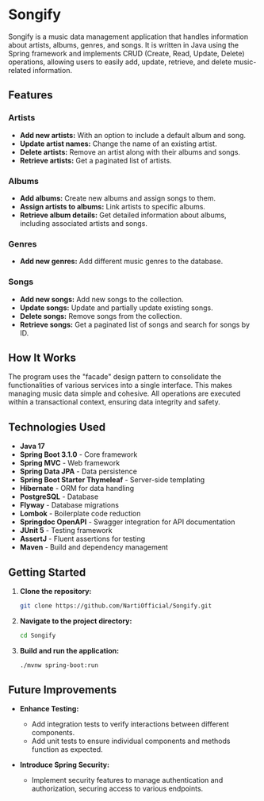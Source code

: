 # Songify

Songify is a music data management application that handles information about artists, albums, genres, and songs. It is written in Java using the Spring framework and implements CRUD (Create, Read, Update, Delete) operations, allowing users to easily add, update, retrieve, and delete music-related information.

## Features

### Artists
- **Add new artists:** With an option to include a default album and song.
- **Update artist names:** Change the name of an existing artist.
- **Delete artists:** Remove an artist along with their albums and songs.
- **Retrieve artists:** Get a paginated list of artists.

### Albums
- **Add albums:** Create new albums and assign songs to them.
- **Assign artists to albums:** Link artists to specific albums.
- **Retrieve album details:** Get detailed information about albums, including associated artists and songs.

### Genres
- **Add new genres:** Add different music genres to the database.

### Songs
- **Add new songs:** Add new songs to the collection.
- **Update songs:** Update and partially update existing songs.
- **Delete songs:** Remove songs from the collection.
- **Retrieve songs:** Get a paginated list of songs and search for songs by ID.

## How It Works

The program uses the "facade" design pattern to consolidate the functionalities of various services into a single interface. This makes managing music data simple and cohesive. All operations are executed within a transactional context, ensuring data integrity and safety.

## Technologies Used

- **Java 17**
- **Spring Boot 3.1.0** - Core framework
- **Spring MVC** - Web framework
- **Spring Data JPA** - Data persistence
- **Spring Boot Starter Thymeleaf** - Server-side templating
- **Hibernate** - ORM for data handling
- **PostgreSQL** - Database
- **Flyway** - Database migrations
- **Lombok** - Boilerplate code reduction
- **Springdoc OpenAPI** - Swagger integration for API documentation
- **JUnit 5** - Testing framework
- **AssertJ** - Fluent assertions for testing
- **Maven** - Build and dependency management

## Getting Started

1. **Clone the repository:**
    ```bash
    git clone https://github.com/NartiOfficial/Songify.git
    ```
2. **Navigate to the project directory:**
    ```bash
    cd Songify
    ```
3. **Build and run the application:**
    ```bash
    ./mvnw spring-boot:run
    ```

## Future Improvements

- **Enhance Testing:**
  - Add integration tests to verify interactions between different components.
  - Add unit tests to ensure individual components and methods function as expected.

- **Introduce Spring Security:**
  - Implement security features to manage authentication and authorization, securing access to various endpoints.
